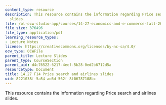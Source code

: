 ```yaml
---
content_type: resource
description: This resource contains the information regarding Price search and airlines
  slides.
file: /ol-ocw-studio-app/courses/14-27-economics-and-e-commerce-fall-2014/8221038f5a54ad6d562f8f06787108bc_MIT14_27F14_lecslide11b.pdf
file_size: 376496
file_type: application/pdf
learning_resource_types:
- Lecture Notes
license: https://creativecommons.org/licenses/by-nc-sa/4.0/
ocw_type: OCWFile
parent_title: Lecture Slides
parent_type: CourseSection
parent_uid: d4c76522-6217-4eef-5b28-0ed2b6712d5a
resourcetype: Document
title: 14.27 F14 Price search and airlines slides
uid: 8221038f-5a54-ad6d-562f-8f06787108bc
---
```

This resource contains the information regarding Price search and airlines slides.